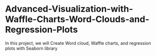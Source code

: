# Advanced-Visualization-with-Waffle-Charts-Word-Clouds-and-Regression-Plots
In this project, we will Create Word cloud, Waffle charts, and regression plots with Seaborn library
